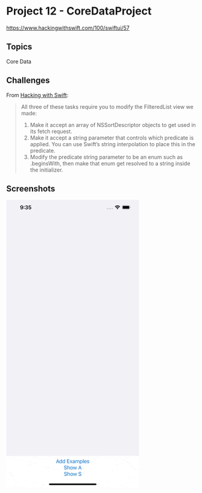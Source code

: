 # Project 12 - CoreDataProject

https://www.hackingwithswift.com/100/swiftui/57

## Topics

Core Data

## Challenges

From [Hacking with Swift](https://www.hackingwithswift.com/books/ios-swiftui/core-data-wrap-up):

> All three of these tasks require you to modify the FilteredList view we made:
>1. Make it accept an array of NSSortDescriptor objects to get used in its fetch request.
>2. Make it accept a string parameter that controls which predicate is applied. You can use Swift’s string interpolation to place this in the predicate.
>3. Modify the predicate string parameter to be an enum such as .beginsWith, then make that enum get resolved to a string inside the initializer.

## Screenshots

![Screenshot](Screenshot/project12.gif)
